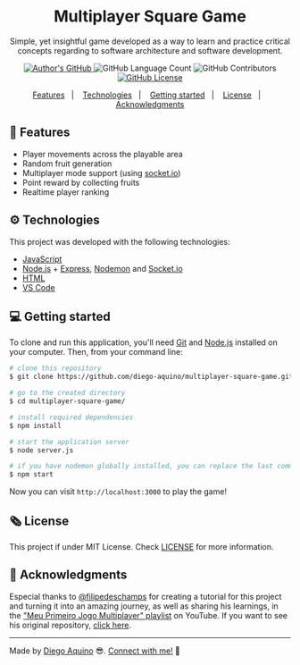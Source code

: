 <h1 align="center">
    Multiplayer Square Game
</h1>

<p align="center">Simple, yet insightful game developed as a way to learn and practice critical concepts regarding to software architecture and software development.</p>

<p align="center">

<a href="https://github.com/diego-aquino">
<img alt="Author's GitHub" src="https://img.shields.io/badge/author-Diego%20Aquino-yellow">
</a>

<img alt="GitHub Language Count" src="https://img.shields.io/github/languages/count/diego-aquino/multiplayer-square-game.svg?color=yellow">

<a>
<img alt="GitHub Contributors" src="https://img.shields.io/github/contributors/diego-aquino/multiplayer-square-game?color=yellow">
</a>

<a href="./LICENSE">
<img alt="GitHub License" src="https://img.shields.io/github/license/diego-aquino/multiplayer-square-game.svg?color=yellow">
</a>

</p>

<p align="center">
<a href="#rocket-features">Features</a>&nbsp;&nbsp;&nbsp;|&nbsp;&nbsp;&nbsp;
<a href="#gear-technologies">Technologies</a>&nbsp;&nbsp;&nbsp;|&nbsp;&nbsp;&nbsp;
<a href="#computer-getting-started">Getting started</a>&nbsp;&nbsp;&nbsp;|&nbsp;&nbsp;&nbsp;
<a href="#newspaper_roll-license">License</a>&nbsp;&nbsp;&nbsp;|&nbsp;&nbsp;&nbsp;
<a href="#handshake-acknowledgments">Acknowledgments</a>
</p>

<!-- <img alt="Demonstration Gif" src=".github/demo.gif"> -->

## :rocket: Features

- Player movements across the playable area
- Random fruit generation
- Multiplayer mode support (using [socket.io](https://github.com/socketio/socket.io))
- Point reward by collecting fruits
- Realtime player ranking

## :gear: Technologies

This project was developed with the following technologies:

- [JavaScript](https://developer.mozilla.org/en-US/docs/Web/JavaScript)
- [Node.js](https://nodejs.org/en/) + [Express](https://expressjs.com/), [Nodemon](https://www.npmjs.com/package/nodemon) and [Socket.io](https://github.com/socketio/socket.io)
- [HTML](https://developer.mozilla.org/en-US/docs/Web/HTML)
- [VS Code](https://code.visualstudio.com/)
<!-- - [ScreenToGif](https://www.screentogif.com/), used for recording demonstration GIFs. -->

## :computer: Getting started

To clone and run this application, you'll need [Git](https://git-scm.com/) and [Node.js](https://nodejs.org/en/) installed on your computer. Then, from your command line:

```bash
# clone this repository
$ git clone https://github.com/diego-aquino/multiplayer-square-game.git

# go to the created directory
$ cd multiplayer-square-game/

# install required dependencies
$ npm install

# start the application server
$ node server.js
```
```bash
# if you have nodemon globally installed, you can replace the last command by
$ npm start
```

Now you can visit `http://localhost:3000` to play the game!

## :newspaper_roll: License

This project if under MIT License. Check [LICENSE](./LICENSE) for more information.

## :handshake: Acknowledgments

Especial thanks to [@filipedeschamps](https://github.com/filipedeschamps) for creating a tutorial for this project and turning it into an amazing journey, as well as sharing his learnings, in the ["Meu Primeiro Jogo Multiplayer" playlist](https://www.youtube.com/playlist?list=PLMdYygf53DP5SVQQrkKCVWDS0TwYLVitL) on YouTube. If you want to see his original repository, [click here](https://github.com/filipedeschamps/meu-primeiro-jogo-multiplayer).

---

Made by [Diego Aquino](https://github.com/diego-aquino/) :sunglasses:. [Connect with me!](https://www.linkedin.com/in/diego-aquino) :wave:
